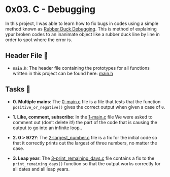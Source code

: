 # 0x03. C - Debugging

In this project, I was able to learn how to fix bugs in codes using a simple method known as [Rubber Duck Debugging](https://www.thoughtfulcode.com/rubber-duck-debugging-psychology/). This is method of explaining ypur broken codes to an inanimate object like a rubber duck line by line in order to spot where the error is.

## Header File :file_folder:

* **`main.h`**: The header file containing the prototypes for all
functions written in this project can be found here: [main.h](./main.h)

## Tasks :page_with_curl:

* **0. Multiple mains**: The [0-main.c](./0-main.c) file is a file that tests that the function `positive_or_negative()` gives the correct output when given a case of `0`.

* **1. Like, comment, subscribe**: In the [1-main.c](./1-main.c) file We were asked to comment out (don’t delete it!) the part of the code that is causing the output to go into an infinite loop..

* **2. 0 > 972?**: The [2-largest_number.c](./2-largest_number.c) file is a fix for the initial code so that it correctly prints out the largest of three numbers, no matter the case.

* **3. Leap year**: The [3-print_remaining_days.c](./3-print_remaining_days.c) file contains a fix to the `print_remaining_days()` function so that the output works correctly for all dates and all leap years.
